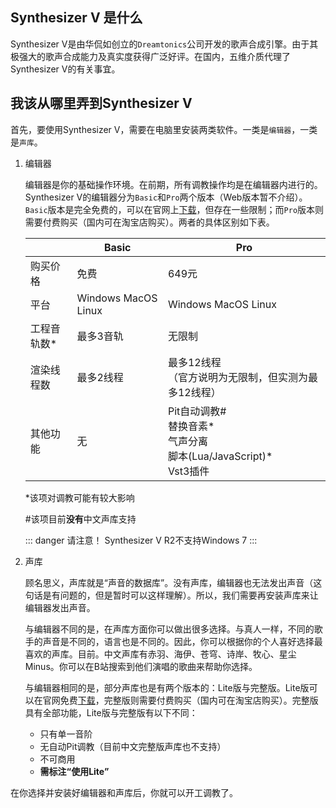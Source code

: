
## Synthesizer V 是什么

Synthesizer V是由华侃如创立的`Dreamtonics`公司开发的歌声合成引擎。由于其极强大的歌声合成能力及真实度获得广泛好评。在国内，五维介质代理了Synthesizer V的有关事宜。

## 我该从哪里弄到Synthesizer V

首先，要使用Synthesizer V，需要在电脑里安装两类软件。一类是`编辑器`，一类是`声库`。

1. 编辑器
   
   编辑器是你的基础操作环境。在前期，所有调教操作均是在编辑器内进行的。Synthesizer V的编辑器分为`Basic`和`Pro`两个版本（Web版本暂不介绍）。`Basic`版本是完全免费的，可以在官网上[下载](https://synthesizerv.com)，但存在一些限制；而`Pro`版本则需要付费购买（国内可在淘宝店购买）。两者的具体区别如下表。

   |  | Basic | Pro |
   | ---- | ---- | ---- |
   | 购买价格 | 免费 | 649元 |
   | 平台 | Windows MacOS Linux | Windows MacOS Linux |
   | 工程音轨数* | 最多3音轨 | 无限制 |
   | 渲染线程数 | 最多2线程 | 最多12线程<br/>（官方说明为无限制，但实测为最多12线程） |
   | 其他功能 | 无 | Pit自动调教#<br/>替换音素*<br/>气声分离<br/>脚本(Lua/JavaScript)*<br/>Vst3插件

   *该项对调教可能有较大影响
   
   #该项目前**没有**中文声库支持

   ::: danger 请注意！
   Synthesizer V R2不支持Windows 7
   :::

2. 声库

   顾名思义，声库就是“声音的数据库”。没有声库，编辑器也无法发出声音（这句话是有问题的，但是暂时可以这样理解）。所以，我们需要再安装声库来让编辑器发出声音。
   
   与编辑器不同的是，在声库方面你可以做出很多选择。与真人一样，不同的歌手的声音是不同的，语言也是不同的。因此，你可以根据你的个人喜好选择最喜欢的声库。目前。中文声库有赤羽、海伊、苍穹、诗岸、牧心、星尘Minus。你可以在B站搜索到他们演唱的歌曲来帮助你选择。

   与编辑器相同的是，部分声库也是有两个版本的：Lite版与完整版。Lite版可以在官网免费[下载](https://synthesizerv.com)，完整版则需要付费购买（国内可在淘宝店购买）。完整版具有全部功能，Lite版与完整版有以下不同：
   * 只有单一音阶
   * 无自动Pit调教（目前中文完整版声库也不支持）
   * 不可商用
   * **需标注“使用Lite”**

在你选择并安装好编辑器和声库后，你就可以开工调教了。

<Vssue :title="$title" />